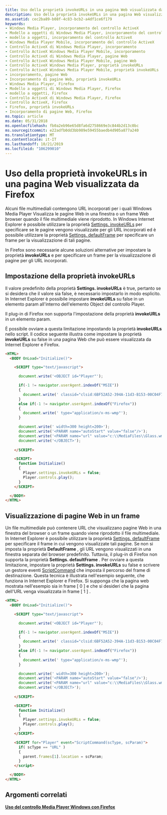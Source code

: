 ```yaml
---
title: Uso della proprietà invokeURLs in una pagina Web visualizzata da Firefox
description: Uso della proprietà invokeURLs in una pagina Web visualizzata da Firefox
ms.assetid: cec2ba89-b08f-4c83-bcb2-a4df1ce6f179
keywords:
- Windows Media Player, incorporamento del controllo ActiveX
- Modello a oggetti di Windows Media Player, incorporamento del controllo ActiveX
- modello a oggetti, incorporamento del controllo ActiveX
- Windows Media Player Mobile, incorporamento del controllo ActiveX
- Controllo ActiveX di Windows Media Player, incorporamento
- Controllo ActiveX Windows Media Player Mobile, incorporamento
- Controllo ActiveX di Windows Media Player, pagine Web
- Controllo ActiveX Windows Media Player Mobile, pagine Web
- Controllo ActiveX Windows Media Player, proprietà invokeURLs
- Controllo ActiveX Windows Media Player Mobile, proprietà invokeURLs
- incorporamento, pagine Web
- Incorporamento di pagine Web, proprietà invokeURLs
- Windows Media Player, Firefox
- Modello a oggetti di Windows Media Player, Firefox
- modello a oggetti, Firefox
- Controllo ActiveX di Windows Media Player, Firefox
- Controllo ActiveX, Firefox
- Firefox, proprietà invokeURLs
- Incorporamento di pagine Web, Firefox
ms.topic: article
ms.date: 05/31/2018
ms.openlocfilehash: fb0a2eb96e65d8fa6d2758669e3c844b2d13c0bc
ms.sourcegitcommit: e22adfb0dd3bb989e59455baedb4d905a877a240
ms.translationtype: MT
ms.contentlocale: it-IT
ms.lasthandoff: 10/21/2019
ms.locfileid: "106299010"
---
```

# <a name="using-the-invokeurls-property-in-a-web-page-displayed-by-firefox"></a>Uso della proprietà invokeURLs in una pagina Web visualizzata da Firefox

Alcuni file multimediali contengono URL incorporati per i quali Windows Media Player Visualizza le pagine Web in una finestra o un frame Web browser quando il file multimediale viene riprodotto. In Windows Internet Explorer è possibile utilizzare la proprietà [Settings. invokeURLs](settings-invokeurls.md) per specificare se le pagine vengono visualizzate per gli URL incorporati ed è possibile utilizzare la proprietà [Settings. defaultFrame](settings-defaultframe.md) per specificare un frame per la visualizzazione di tali pagine.

In Firefox sono necessarie alcune soluzioni alternative per impostare la proprietà **invokeURLs** e per specificare un frame per la visualizzazione di pagine per gli URL incorporati.

## <a name="setting-the-invokeurls-property"></a>Impostazione della proprietà invokeURLs

Il valore predefinito della proprietà **Settings. invokeURLs** è true, pertanto se si desidera che il valore sia false, è necessario impostarlo in modo esplicito. In Internet Explorer è possibile impostare **invokeURLs** su false in un elemento param all'interno dell'elemento Object del controllo Player.

Il plug-in di Firefox non supporta l'impostazione della proprietà **invokeURLs** in un elemento param.

È possibile ovviare a questa limitazione impostando la proprietà **invokeURLs** nello script. Il codice seguente illustra come impostare la proprietà **invokeURLs** su false in una pagina Web che può essere visualizzata da Internet Explorer e Firefox.


```HTML
<HTML>
  <BODY OnLoad="Initialize()">

    <SCRIPT type="text/javascript">

      document.write('<OBJECT id="Player"'); 

      if(-1 != navigator.userAgent.indexOf("MSIE"))
      {               
        document.write(' classid="clsid:6BF52A52-394A-11d3-B153-00C04F79FAA6"');       
      }
      else if(-1 != navigator.userAgent.indexOf("Firefox"))
      {      
        document.write(' type="application/x-ms-wmp"');        
      }  

      document.write(' width=300 height=200>');
      document.write('<PARAM name="autoStart" value="false"/>');
      document.write('<PARAM name="url" value="c:\\MediaFiles\\Glass.wmv"/>');
      document.write('</OBJECT>'); 
      
    </SCRIPT>

    <SCRIPT>
      function Initialize()
      {
        Player.settings.invokeURLs = false;
        Player.controls.play();
      }
    </SCRIPT>

  </BODY>
</HTML>

```



## <a name="displaying-webpages-in-a-frame"></a>Visualizzazione di pagine Web in un frame

Un file multimediale può contenere URL che visualizzano pagine Web in una finestra del browser o un frame quando viene riprodotto il file multimediale. In Internet Explorer è possibile utilizzare la proprietà [Settings. defaultFrame](settings-defaultframe.md) per specificare il frame in cui vengono visualizzate tali pagine. Se non si imposta la proprietà **DefaultFrame** , gli URL vengono visualizzati in una finestra separata del browser predefinito. Tuttavia, il plug-in di Firefox non supporta la proprietà **Settings. defaultFrame** . Per ovviare a questa limitazione, impostare la proprietà **Settings. invokeURLs** su false e scrivere un gestore eventi [ScriptCommand](player-player-scriptcommand.md) che imposta il percorso del frame di destinazione. Questa tecnica è illustrata nell'esempio seguente, che funziona in Internet Explorer e Firefox. Si supponga che la pagina web mostrata nell'esempio sia in frame \[ 0 \] e che si desideri che la pagina dell'URL venga visualizzata in frame \[ 1 \] .


```HTML
<HTML>
  <BODY OnLoad="Initialize()">

    <SCRIPT type="text/javascript">

      document.write('<OBJECT id="Player"'); 

      if(-1 != navigator.userAgent.indexOf("MSIE"))
      {               
        document.write(' classid="clsid:6BF52A52-394A-11d3-B153-00C04F79FAA6"');       
      }
      else if(-1 != navigator.userAgent.indexOf("Firefox"))
      {      
        document.write(' type="application/x-ms-wmp"');        
      }  

      document.write(' width=300 height=200>');
      document.write('<PARAM name="autoStart" value="false"/>');
      document.write('<PARAM name="url" value="c:\\MediaFiles\\Glass.wmv"/>');
      document.write('</OBJECT>'); 
      
    </SCRIPT>

    <SCRIPT>
      function Initialize()
      {
        Player.settings.invokeURLs = false;
        Player.controls.play();
      }
    </SCRIPT>

    <SCRIPT for="Player" event="ScriptCommand(scType, scParam)">
      if( scType == "URL" )
      {
        parent.frames[1].location = scParam;
      }
    </script>

  </BODY>
</HTML>

```



## <a name="related-topics"></a>Argomenti correlati

<dl> <dt>

[**Uso del controllo Media Player Windows con Firefox**](using-the-windows-media-player-control-with-firefox.md)
</dt> </dl>

 

 




